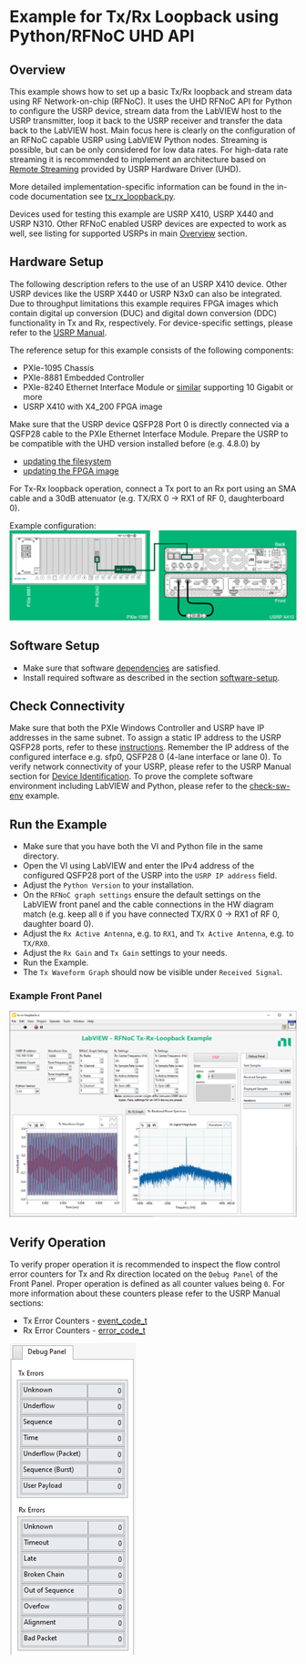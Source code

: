 # Example for Tx/Rx Loopback using Python/RFNoC UHD API
## Overview
This example shows how to set up a basic Tx/Rx loopback and stream data using
RF Network-on-chip (RFNoC). It uses the UHD RFNoC API for Python to configure
the USRP device, stream data from the LabVIEW host to the USRP transmitter, 
loop it back to the USRP receiver and transfer the data back to the 
LabVIEW host. Main focus here is clearly on the configuration of an RFNoC 
capable USRP using LabVIEW Python nodes. Streaming is possible, but can be 
only considered for low data rates. For high-data rate streaming it is 
recommended to implement an architecture based on 
[Remote Streaming](https://files.ettus.com/manual/page_stream.html#stream_remote) 
provided by USRP Hardware Driver (UHD).

More detailed implementation-specific information can be found in the in-code
documentation see [tx_rx_loopback.py](./tx-rx-loopback.py).

Devices used for testing this example are USRP X410, USRP X440 and USRP N310. 
Other RFNoC enabled USRP devices are expected to work as well, 
see listing for supported USRPs in main [Overview](../README.md#overview) section.

## Hardware Setup
The following description refers to the use of an USRP X410 device. Other USRP
devices like the USRP X440 or USRP N3x0 can also be integrated. Due to 
throughput limitations this example requires FPGA images which contain digital 
up conversion (DUC) and digital down conversion (DDC) functionality in Tx and Rx, 
respectively.
For device-specific settings, please refer to the 
[USRP Manual](https://files.ettus.com/manual/).  

The reference setup for this example consists of the following components:
- PXIe-1095 Chassis
- PXIe-8881 Embedded Controller
- PXIe-8240 Ethernet Interface Module or 
[similar](https://www.ni.com/en-gb/shop/category/gpib-serial-and-ethernet.html?productId=139226) 
supporting 10 Gigabit or more
- USRP X410 with X4_200 FPGA image

Make sure that the USRP device QSFP28 Port 0 is directly connected via a 
QSFP28 cable to the PXIe Ethernet Interface Module. Prepare the USRP to be 
compatible with the UHD version installed before (e.g. 4.8.0) by
- [updating the filesystem](https://files.ettus.com/manual/page_usrp_x4xx.html#x4xx_updating_filesystems)
- [updating the FPGA image](https://files.ettus.com/manual/page_usrp_x4xx.html#x4xx_updating_fpga)

For Tx-Rx loopback operation, connect a Tx port to an Rx port using an
SMA cable and a 30dB attenuator (e.g. TX/RX 0 -> RX1 of RF 0, daughterboard 0).

Example configuration:
![Tx/Rx Loopback Cabling](../assets/tx-rx-loopback-cabling.png)

## Software Setup
- Make sure that software [dependencies](../README.md#dependencies) are satisfied.
- Install required software as described in the section 
[software-setup](../README.md#software-setup).

## Check Connectivity
Make sure that both the PXIe Windows Controller and USRP have IP addresses
in the same subnet. To assign a static IP address to the USRP QSFP28 ports,
refer to these [instructions](https://files.ettus.com/manual/page_usrp_x4xx.html#x4xx_getting_started_network_connectivity).
Remember the IP address of the configured interface e.g. sfp0, QSFP28 0 
(4-lane interface or lane 0). To verify network connectivity of your USRP, 
please refer to the USRP Manual section for [Device Identification](https://files.ettus.com/manual/page_identification.html).
To prove the complete software environment including LabVIEW and Python, 
please refer to the [check-sw-env](../check-sw-env/) example.

## Run the Example
- Make sure that you have both the VI and Python file in the same directory.
- Open the VI using LabVIEW and enter the IPv4 address of the configured QSFP28 port of the USRP into the `USRP IP address` field.
- Adjust the `Python Version` to your installation.
- On the `RFNoC graph settings` ensure the default settings on the LabVIEW front panel and the cable connections in the HW diagram match (e.g. keep all `0` if you have connected TX/RX 0 -> RX1 of RF 0, daughter board 0).
- Adjust the `Rx Active Antenna`, e.g. to `RX1`, and `Tx Active Antenna`, e.g. to `TX/RX0`.
- Adjust the `Rx Gain` and `Tx Gain` settings to your needs.
- Run the Example.
- The `Tx Waveform Graph` should now be visible under `Received Signal`.

### Example Front Panel
![Tx/Rx Loopback Front Panel](../assets/tx-rx-loopback-front-panel.png)

## Verify Operation
To verify proper operation it is recommended to inspect the flow control error counters 
for Tx and Rx direction located on the `Debug Panel` of the Front Panel. Proper operation 
is defined as all counter values being `0`. For more information about these counters
please refer to the USRP Manual sections:
- Tx Error Counters - [event_code_t](https://files.ettus.com/manual/structuhd_1_1async__metadata__t.html#a2be1b5c0351746c78fa3bcb74a8ff5da)
- Rx Error Counters - [error_code_t](https://files.ettus.com/manual/structuhd_1_1rx__metadata__t.html#ae3a42ad2414c4f44119157693fe27639)

![Flow Control Counters](../assets/tx-rx-loopback-counters.png)